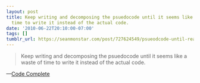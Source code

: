 ```yaml
---
layout: post
title: Keep writing and decomposing the psuedocode until it seems like a waste of
  time to write it instead of the actual code.
date: '2010-06-22T20:10:00-07:00'
tags: []
tumblr_url: https://seanmonstar.com/post/727624549/psueodcode-until-real-code-is-easier
---
```

> Keep writing and decomposing the psuedocode until it seems like a waste of time to write it instead of the actual code.

—[Code Complete](http://www.amazon.com/gp/product/0735619670?tag=mcgf-20)
